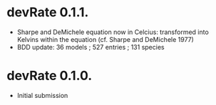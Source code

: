 # devRate 0.1.1.
* Sharpe and DeMichele equation now in Celcius: transformed into Kelvins within the equation (cf. Sharpe and DeMichele 1977)
* BDD update: 36 models ; 527 entries ; 131 species

# devRate 0.1.0.
* Initial submission
